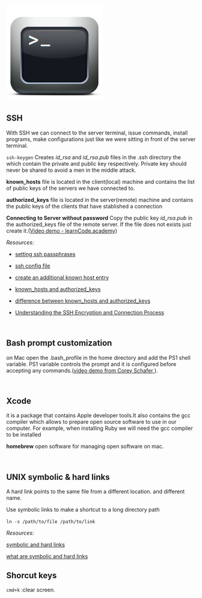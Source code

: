 ![](https://github.com/Isutzu/notes/blob/master/images/terminal-logo.png?raw=true)
## SSH

With SSH we can connect to the server terminal, issue commands, install programs, make configurations just like we were sitting in front of the server terminal.

`ssh-keygen`  Creates *id_rsa* and *id_rsa.pub* files in the .ssh directory the  which contain the private and public key respectively. Private key should never be shared to avoid a men in the middle attack.

**known_hosts** file is located in the client(local) machine and contains the list of public keys of the servers we have connected to.

**authorized_keys** file is located in the server(remote) machine and contains the public keys of the clients that have stablished a connection

**Connecting to Server without password**
 Copy the public key *id_rsa.pub*  in the authorized_keys file of the remote server. If the file does not exists just create it.([Video demo - learnCode.academy](https://youtu.be/DbPDraCYju8))

*Resources:*

- [setting ssh passphrases](https://help.github.com/articles/working-with-ssh-key-passphrases/)

- [ssh config file](https://mediatemple.net/community/products/grid/204644730/using-an-ssh-config-file)

- [create an additional known host entry](https://superuser.com/questions/416246/generating-known-host-entry)

- [known_hosts and authorized_keys](https://unix.stackexchange.com/questions/42643/ssh-key-based-authentication-known-hosts-vs-authorized-keys)
- [difference between known_hosts and authorized_keys](https://security.stackexchange.com/questions/20706/what-is-the-difference-between-authorized-keys-and-known-hosts-file-for-ssh)


- [Understanding the SSH Encryption and Connection Process](https://www.digitalocean.com/community/tutorials/understanding-the-ssh-encryption-and-connection-process#how-does-ssh-work)

</br>


## Bash prompt customization

on Mac open the .bash_profile in the home directory and add the PS1 shell variable. PS1 variable controls the prompt and it is configured before accepting any commands.([video demo from Corey Schafer ](https://youtu.be/LXgXV7YmSiU)).


<br/>

## Xcode

 it is a package that contains Apple developer tools.It also contains the gcc compiler which allows to prepare open source software to use in our computer. For example, when installing Ruby we will need the gcc compiler to be installed

 **homebrew** open software for managing open software on mac.

<br>

## UNIX symbolic & hard links

 A hard link points to the same file from a different location.  and different name.

 Use symbolic links to make a shortcut to  a long directory path

`ln -s /path/to/file /path/to/link`

*Resources:*

 [symbolic and hard links](https://www.lifewire.com/create-symbolic-links-ln-command-4059723)

 [what are symbolic and hard links](https://www.lifewire.com/what-are-hard-links-2190041)
<br>
## Shorcut keys

`` cmd+k `` :clear screen.
